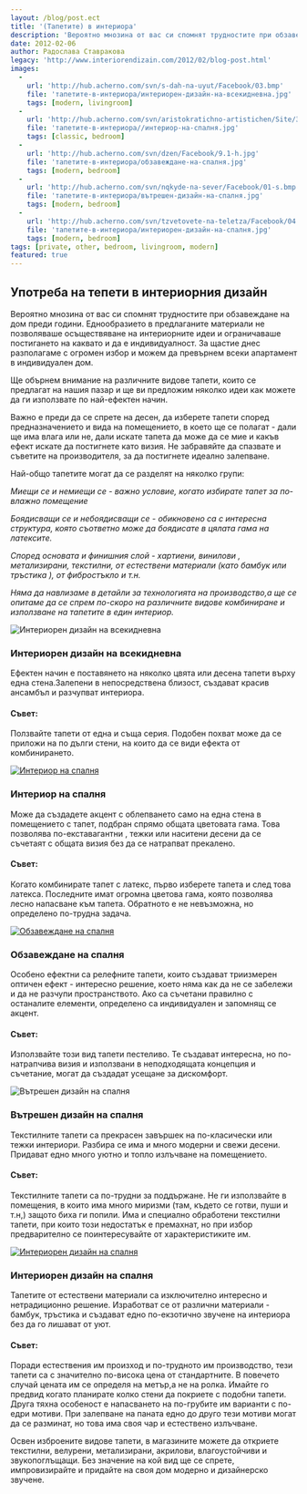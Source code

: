 ```yaml
---
layout: /blog/post.ect
title: '(Тапетите) в интериора'
description: 'Вероятно мнозина от вас си спомнят трудностите при обзавеждане на дом преди години. Еднообразието в предлаганите материали не позволяваше осъществяване на интериорните идеи и ограничаваше постигането на каквато и да е индивидуалност. За щастие днес разполагаме с огромен избор и можем да превърнем всеки апартамент в индивидуален дом.'
date: 2012-02-06
author: Радослава Ставракова
legacy: 'http://www.interiorendizain.com/2012/02/blog-post.html'
images:
  -
    url: 'http://hub.acherno.com/svn/s-dah-na-uyut/Facebook/03.bmp'
    file: 'тапетите-в-интериора/интериорен-дизайн-на-всекидневна.jpg'
    tags: [modern, livingroom]
  -
    url: 'http://hub.acherno.com/svn/aristokratichno-artistichen/Site/3D/08-s_f.jpg'
    file: 'тапетите-в-интериора//интериор-на-спалня.jpg'
    tags: [classic, bedroom]
  -
    url: 'http://hub.acherno.com/svn/dzen/Facebook/9.1-h.jpg'
    file: 'тапетите-в-интериора/обзавеждане-на-спалня.jpg'
    tags: [modern, bedroom]
  -
    url: 'http://hub.acherno.com/svn/nqkyde-na-sever/Facebook/01-s.bmp'
    file: 'тапетите-в-интериора/вътрешен-дизайн-на-спалня.jpg'
    tags: [modern, bedroom]
  -
    url: 'http://hub.acherno.com/svn/tzvetovete-na-teletza/Facebook/04.6-d.jpg'
    file: 'тапетите-в-интериора/интериорен-дизайн-на-спалня.jpg'
    tags: [modern, bedroom]
tags: [private, other, bedroom, livingroom, modern]
featured: true
---
```

## Употреба на тепети в **интериорния дизайн**
Вероятно мнозина от вас си спомнят трудностите при обзавеждане на дом преди години. Еднообразието в предлаганите материали не позволяваше осъществяване на интериорните идеи и ограничаваше постигането на каквато и да е индивидуалност. За щастие днес разполагаме с огромен избор и можем да превърнем всеки апартамент в индивидуален дом.

Ще обърнем внимание на различните видове тапети, които се предлагат на нашия пазар и ще ви предложим няколко идеи как можете да ги използвате по най-ефектен начин. 

Важно е преди да се спрете на десен, да изберете тапети според предназначението и вида на помещението, в което ще се полагат - дали ще има влага или не, дали искате тапета да може да се мие и какъв ефект искате да постигнете като визия. Не забравяйте да спазвате и съветите на производителя, за да постигнете идеално залепване.

Най-общо тапетите могат да се разделят на няколко групи:

*Миещи се и немиещи се - важно условие, когато избирате тапет за по-влажно помещение*

*Боядисващи се и небоядисващи се - обикновено са с интересна структура, която съответно може да боядисате в цялата гама на латексите.*

*Според основата и финишния слой - хартиени, винилови , метализирани, текстилни, от естествени материали (като бамбук или тръстика ), от фибростъкло и т.н.*

*Няма да навлизаме в детайли за технологията на производство,а ще се опитаме да се спрем по-скоро на различните видове комбиниране и използване на тапетите в един интериор.*

![Интериорен дизайн на всекидневна](тапетите-в-интериора/интериорен-дизайн-на-всекидневна.jpg)
### Интериорен дизайн на **всекидневна**

Ефектен начин е поставянето на няколко цвята или десена тапети върху една стена.Залепени в непосредствена близост, създават красив ансамбъл и разчупват интериора.

#### Съвет: #### 
Ползвайте тапети от една и съща серия. Подобен похват може да се приложи на по дълги стени, на които да се види ефекта от комбинирането.

[![Интериор на спалня](тапетите-в-интериора/интериор-на-спалня.jpg)](http://acherno.bg/интериорен-дизайн/апартамент/аристократично-артистичен/интериор.html)
### Интериор на **спалня**

Може да създадете акцент с облепването само на една стена в помещението с тапет, подбран спрямо общата цветовата гама. Това позволява по-екставагантни , тежки или наситени десени да се съчетаят с общата визия без да се натрапват прекалено.

#### Съвет: #### 
Когато комбинирате тапет с латекс, първо изберете тапета и след това латекса. Последните имат огромна цветова гама, която позволява лесно напасване към тапета. Обратното е не невъзможна, но определено по-трудна задача.

[![Обзавеждане на спалня](тапетите-в-интериора/обзавеждане-на-спалня.jpg)](http://acherno.bg/интериорен-дизайн/апартамент/дзен/интериор.html)
### Обзавеждане на **спалня**

Особено ефектни са релефните тапети, които създават триизмерен оптичен ефект - интересно решение, което няма как да не се забележи и да не разчупи пространството. Ако са съчетани правилно с останалите елементи, определено са индивидуален и запомнящ се акцент.

#### Съвет: #### 
Използвайте този вид тапети пестеливо. Те създават интересна, но по-натрапчива визия и използвани в неподходящата концепция и съчетание, могат да създадат усещане за дискомфорт.

![Вътрешен дизайн на спалня](тапетите-в-интериора/вътрешен-дизайн-на-спалня.jpg)
### Вътрешен дизайн на **спалня**

Текстилните тапети са прекрасен завършек на по-класически или тежки интериори. Разбира се има и много модерни и свежи десени. Придават едно много уютно и топло излъчване на помещението.

#### Съвет: #### 
Текстилните тапети са по-трудни за поддържане. Не ги използвайте в помещения, в които има много миризми (там, където се готви, пуши и т.н,) защото биха ги попили. Има и специално обработени текстилни тапети, при които този недостатък е премахнат, но при избор предварително се поинтересувайте от характеристиките им.

[![Интериорен дизайн на спалня](тапетите-в-интериора/интериорен-дизайн-на-спалня.jpg)](http://acherno.bg/интериорен-дизайн/апартамент/цветовете-на-телеца/обзавеждане.html)
### Интериорен дизайн на **спалня**

Тапетите от естествени материали са изключително интересно и нетрадиционно решение. Изработват се от различни материали - бамбук, тръстика и създават едно по-екзотично звучене на интериора без да го лишават от уют.

#### Съвет: #### 
Поради естествения им произход и по-трудното им производство, тези тапети са с значително по-висока цена от стандартните. В повечето случай цената им се определя на метър,а не на ролка. Имайте го предвид когато планирате колко стени да покриете с подобни тапети. Друга тяхна особеност е напасването на по-грубите им варианти с по-едри мотиви. При залепване на паната едно до друго тези мотиви могат да се разминат, но това има своя чар и естествено излъчване.

Освен изброените видове тапети, в магазините можете да откриете текстилни, велурени, метализирани, акрилови, влагоустойчиви и звукопоглъщащи. Без значение на кой вид ще се спрете, импровизирайте и придайте на своя дом модерно и дизайнерско звучене.
